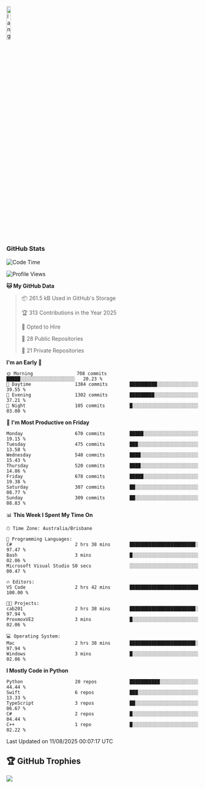 <p align="left"><img width=15%" src="https://github.com/alansmathew/alansmathew/raw/master/lang.gif" alt="lang image here" /></p>

# <h3 align="left">GitHub Stats</h3>

<!--START_SECTION:waka-->
![Code Time](http://img.shields.io/badge/Code%20Time-608%20hrs%2043%20mins-blue)

![Profile Views](http://img.shields.io/badge/Profile%20Views-2-blue)

**🐱 My GitHub Data** 

> 📦 261.5 kB Used in GitHub's Storage 
 > 
> 🏆 313 Contributions in the Year 2025
 > 
> 💼 Opted to Hire
 > 
> 📜 28 Public Repositories 
 > 
> 🔑 21 Private Repositories 
 > 
**I'm an Early 🐤** 

```text
🌞 Morning                708 commits         █████░░░░░░░░░░░░░░░░░░░░   20.23 % 
🌆 Daytime                1384 commits        ██████████░░░░░░░░░░░░░░░   39.55 % 
🌃 Evening                1302 commits        █████████░░░░░░░░░░░░░░░░   37.21 % 
🌙 Night                  105 commits         █░░░░░░░░░░░░░░░░░░░░░░░░   03.00 % 
```
📅 **I'm Most Productive on Friday** 

```text
Monday                   670 commits         █████░░░░░░░░░░░░░░░░░░░░   19.15 % 
Tuesday                  475 commits         ███░░░░░░░░░░░░░░░░░░░░░░   13.58 % 
Wednesday                540 commits         ████░░░░░░░░░░░░░░░░░░░░░   15.43 % 
Thursday                 520 commits         ████░░░░░░░░░░░░░░░░░░░░░   14.86 % 
Friday                   678 commits         █████░░░░░░░░░░░░░░░░░░░░   19.38 % 
Saturday                 307 commits         ██░░░░░░░░░░░░░░░░░░░░░░░   08.77 % 
Sunday                   309 commits         ██░░░░░░░░░░░░░░░░░░░░░░░   08.83 % 
```


📊 **This Week I Spent My Time On** 

```text
🕑︎ Time Zone: Australia/Brisbane

💬 Programming Languages: 
C#                       2 hrs 38 mins       ████████████████████████░   97.47 % 
Bash                     3 mins              █░░░░░░░░░░░░░░░░░░░░░░░░   02.06 % 
Microsoft Visual Studio S0 secs              ░░░░░░░░░░░░░░░░░░░░░░░░░   00.47 % 

🔥 Editors: 
VS Code                  2 hrs 42 mins       █████████████████████████   100.00 % 

🐱‍💻 Projects: 
cab201                   2 hrs 38 mins       ████████████████████████░   97.94 % 
ProxmoxVE2               3 mins              █░░░░░░░░░░░░░░░░░░░░░░░░   02.06 % 

💻 Operating System: 
Mac                      2 hrs 38 mins       ████████████████████████░   97.94 % 
Windows                  3 mins              █░░░░░░░░░░░░░░░░░░░░░░░░   02.06 % 
```

**I Mostly Code in Python** 

```text
Python                   20 repos            ███████████░░░░░░░░░░░░░░   44.44 % 
Swift                    6 repos             ███░░░░░░░░░░░░░░░░░░░░░░   13.33 % 
TypeScript               3 repos             ██░░░░░░░░░░░░░░░░░░░░░░░   06.67 % 
C#                       2 repos             █░░░░░░░░░░░░░░░░░░░░░░░░   04.44 % 
C++                      1 repo              █░░░░░░░░░░░░░░░░░░░░░░░░   02.22 % 
```




 Last Updated on 11/08/2025 00:07:17 UTC
<!--END_SECTION:waka-->

## 🏆 GitHub Trophies

![](https://github-profile-trophy.vercel.app/?username=samh06&theme=discord&no-frame=true&no-bg=false&margin-w=4)
